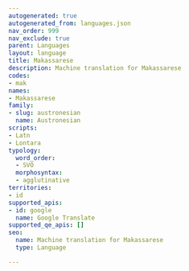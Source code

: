 ```yaml
---
autogenerated: true
autogenerated_from: languages.json
nav_order: 999
nav_exclude: true
parent: Languages
layout: language
title: Makassarese
description: Machine translation for Makassarese
codes:
- mak
names:
- Makassarese
family:
- slug: austronesian
  name: Austronesian
scripts:
- Latn
- Lontara
typology:
  word_order:
  - SVO
  morphosyntax:
  - agglutinative
territories:
- id
supported_apis:
- id: google
  name: Google Translate
supported_qe_apis: []
seo:
  name: Machine translation for Makassarese
  type: Language

---
```


